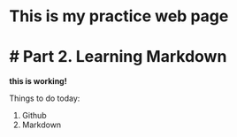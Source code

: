 # This is my practice web page 

# # Part 2. Learning Markdown

**this is working!**


Things to do today:
1. Github
2. Markdown 
